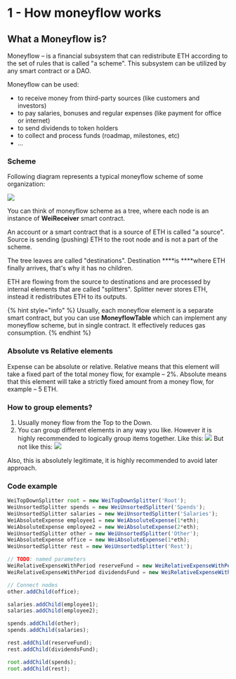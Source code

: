# 1 - How moneyflow works

## What a Moneyflow is?

Moneyflow – is a financial subsystem that can redistribute ETH according to the set of rules that is called  "a scheme". This subsystem can be utilized by any smart contract or a DAO.  
  
Moneyflow can be used:

* to receive money from third-party sources \(like customers and investors\)
* to pay salaries, bonuses and regular expenses \(like payment for office or internet\)
* to send dividends to token holders
* to collect and process funds \(roadmap, milestones, etc\)
* ...

### Scheme

Following diagram represents a typical moneyflow scheme of some organization:

![](https://lh4.googleusercontent.com/MnPsHXge9Q5PzDhg6rg0YHrgMsFIsLO5ynmuI2g4WYTholpQaS5riPgzvLbqic8Ymg_Q_tNE3mA0gV_Dwd-Pr0X_hBj7pdSOpsc0zV25toUovNCn6qBgYEopY5D1PPS7kO2wTOVf)

You can think of moneyflow scheme as a tree, where each node is an instance of **WeiReceiver** smart contract. 

An account or a smart contract that is a source of ETH is called "a source". Source is sending \(pushing\) ETH to the root node and is not a part of the scheme.  
  
The tree leaves are called "destinations". Destination ****is ****where ETH finally arrives, that's why it has no children.   
  
ETH are flowing from the source to destinations and are processed by internal elements that are called "splitters". Splitter never stores ETH, instead it redistributes ETH to its outputs. 

{% hint style="info" %}
Usually, each moneyflow element is a separate smart contract, but you can use **MoneyflowTable** which can implement any moneyflow scheme, but in single contract. It effectively reduces gas consumption.
{% endhint %}

### Absolute vs Relative elements

Expense can be absolute or relative. Relative means that this element will take a fixed part of the total money flow, for example – 2%. Absolute means that this element will take a strictly fixed amount from a money flow, for example – 5 ETH.

### How to group elements?

1. Usually money flow from the Top to the Down.
2. You can group different elements in any way you like. However it is highly recommended to logically group items together.  Like this: ![](https://lh4.googleusercontent.com/hD_9pIqErOeNxawaK-K4EOyxh_8y38aMAkJE6CK9K2u9mbzyHLwigt8RVMKBzwCTMjKd2UaLk0Fctqe5N52Vl4CNwZ_Or1wtgcBTgtu2oquLWnYluCNUBck-02OkwTzgAwoGF2Ic) But not like this: ![](https://lh5.googleusercontent.com/BBSgdtZNhidI84YZB1BIdfiFJ8RJrllfHL7mnUJclt_vUrLbX_a8DI6KjK3YuY_VyvM05D149gcBStF0dZecGlAwjTw2xHDeEc3imndumG8oinC9qCeqOHchJrpKX7NS0yaUINQo)

Also, this is absolutely legitimate, it is highly recommended to avoid later approach.

### Code example

```javascript
WeiTopDownSplitter root = new WeiTopDownSplitter('Root');
WeiUnsortedSplitter spends = new WeiUnsortedSplitter('Spends');
WeiUnsortedSplitter salaries = new WeiUnsortedSplitter('Salaries');
WeiAbsoluteExpense employee1 = new WeiAbsoluteExpense(1*eth);
WeiAbsoluteExpense employee2 = new WeiAbsoluteExpense(2*eth);
WeiUnsortedSplitter other = new WeiUnsortedSplitter('Other');
WeiAbsoluteExpense office = new WeiAbsoluteExpense(1*eth);
WeiUnsortedSplitter rest = new WeiUnsortedSplitter('Rest');

// TODO: named parameters
WeiRelativeExpenseWithPeriod reserveFund = new WeiRelativeExpenseWithPeriod(250000, 0, false);
WeiRelativeExpenseWithPeriod dividendsFund = new WeiRelativeExpenseWithPeriod(750000, 0, false);

// Connect nodes
other.addChild(office);

salaries.addChild(employee1);
salaries.addChild(employee2);

spends.addChild(other);
spends.addChild(salaries);

rest.addChild(reserveFund);
rest.addChild(dividendsFund);

root.addChild(spends);
root.addChild(rest);
```



